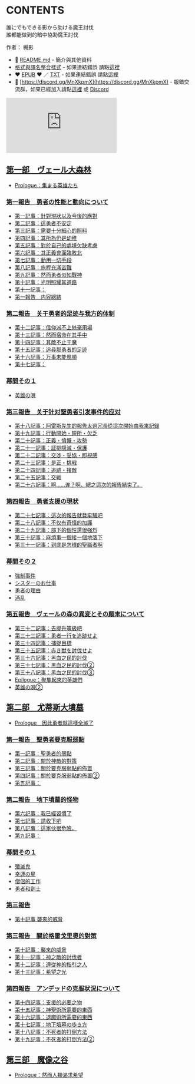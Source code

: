 # CONTENTS

誰にでもできる影から助ける魔王討伐  
誰都能做到的暗中協助魔王討伐  

作者： 槻影  



- :closed_book: [README.md](README.md) - 簡介與其他資料
- [格式與譯名整合樣式](https://github.com/bluelovers/node-novel/blob/master/lib/locales/%E8%AA%B0%E3%81%AB%E3%81%A7%E3%82%82%E3%81%A7%E3%81%8D%E3%82%8B%E5%BD%B1%E3%81%8B%E3%82%89%E5%8A%A9%E3%81%91%E3%82%8B%E9%AD%94%E7%8E%8B%E8%A8%8E%E4%BC%90.ts) - 如果連結錯誤 請點[這裡](https://github.com/bluelovers/node-novel/blob/master/lib/locales/)
-  :heart: [EPUB](https://gitlab.com/demonovel/epub-txt/blob/master/user/%E8%AA%B0%E9%83%BD%E8%83%BD%E5%81%9A%E5%88%B0%E7%9A%84%E6%9A%97%E4%B8%AD%E5%8D%94%E5%8A%A9%E9%AD%94%E7%8E%8B%E8%A8%8E%E4%BC%90.epub) :heart:  ／ [TXT](https://gitlab.com/demonovel/epub-txt/blob/master/user/out/%E8%AA%B0%E9%83%BD%E8%83%BD%E5%81%9A%E5%88%B0%E7%9A%84%E6%9A%97%E4%B8%AD%E5%8D%94%E5%8A%A9%E9%AD%94%E7%8E%8B%E8%A8%8E%E4%BC%90.out.txt) - 如果連結錯誤 請點[這裡](https://gitlab.com/demonovel/epub-txt/blob/master/user/)
- :mega: [https://discord.gg/MnXkpmX](https://discord.gg/MnXkpmX) - 報錯交流群，如果已經加入請點[這裡](https://discordapp.com/channels/467794087769014273/467794088285175809) 或 [Discord](https://discordapp.com/channels/@me)


![導航目錄](https://chart.apis.google.com/chart?cht=qr&chs=150x150&chl=https://gitlab.com/novel-group/txt-source/blob/master/user/誰にでもできる影から助ける魔王討伐/導航目錄.md "導航目錄")




## [第一部　ヴェール大森林](00000_%E7%AC%AC%E4%B8%80%E9%83%A8%E3%80%80%E3%83%B4%E3%82%A7%E3%83%BC%E3%83%AB%E5%A4%A7%E6%A3%AE%E6%9E%97)

- [Prologue：集まる英雄たち](00000_%E7%AC%AC%E4%B8%80%E9%83%A8%E3%80%80%E3%83%B4%E3%82%A7%E3%83%BC%E3%83%AB%E5%A4%A7%E6%A3%AE%E6%9E%97/00000_Prologue%EF%BC%9A%E9%9B%86%E3%81%BE%E3%82%8B%E8%8B%B1%E9%9B%84%E3%81%9F%E3%81%A1.txt)

### [第一報告　勇者の性能と動向について](00000_%E7%AC%AC%E4%B8%80%E9%83%A8%E3%80%80%E3%83%B4%E3%82%A7%E3%83%BC%E3%83%AB%E5%A4%A7%E6%A3%AE%E6%9E%97/00010_%E7%AC%AC%E4%B8%80%E5%A0%B1%E5%91%8A%E3%80%80%E5%8B%87%E8%80%85%E3%81%AE%E6%80%A7%E8%83%BD%E3%81%A8%E5%8B%95%E5%90%91%E3%81%AB%E3%81%A4%E3%81%84%E3%81%A6)

- [第一記事：針對現狀以及今後的應對](00000_%E7%AC%AC%E4%B8%80%E9%83%A8%E3%80%80%E3%83%B4%E3%82%A7%E3%83%BC%E3%83%AB%E5%A4%A7%E6%A3%AE%E6%9E%97/00010_%E7%AC%AC%E4%B8%80%E5%A0%B1%E5%91%8A%E3%80%80%E5%8B%87%E8%80%85%E3%81%AE%E6%80%A7%E8%83%BD%E3%81%A8%E5%8B%95%E5%90%91%E3%81%AB%E3%81%A4%E3%81%84%E3%81%A6/00000_%E7%AC%AC%E4%B8%80%E8%A8%98%E4%BA%8B%EF%BC%9A%E9%87%9D%E5%B0%8D%E7%8F%BE%E7%8B%80%E4%BB%A5%E5%8F%8A%E4%BB%8A%E5%BE%8C%E7%9A%84%E6%87%89%E5%B0%8D.txt)
- [第二記事：這勇者不安定](00000_%E7%AC%AC%E4%B8%80%E9%83%A8%E3%80%80%E3%83%B4%E3%82%A7%E3%83%BC%E3%83%AB%E5%A4%A7%E6%A3%AE%E6%9E%97/00010_%E7%AC%AC%E4%B8%80%E5%A0%B1%E5%91%8A%E3%80%80%E5%8B%87%E8%80%85%E3%81%AE%E6%80%A7%E8%83%BD%E3%81%A8%E5%8B%95%E5%90%91%E3%81%AB%E3%81%A4%E3%81%84%E3%81%A6/00010_%E7%AC%AC%E4%BA%8C%E8%A8%98%E4%BA%8B%EF%BC%9A%E9%80%99%E5%8B%87%E8%80%85%E4%B8%8D%E5%AE%89%E5%AE%9A.txt)
- [第三記事：需要十分細心的照料](00000_%E7%AC%AC%E4%B8%80%E9%83%A8%E3%80%80%E3%83%B4%E3%82%A7%E3%83%BC%E3%83%AB%E5%A4%A7%E6%A3%AE%E6%9E%97/00010_%E7%AC%AC%E4%B8%80%E5%A0%B1%E5%91%8A%E3%80%80%E5%8B%87%E8%80%85%E3%81%AE%E6%80%A7%E8%83%BD%E3%81%A8%E5%8B%95%E5%90%91%E3%81%AB%E3%81%A4%E3%81%84%E3%81%A6/00020_%E7%AC%AC%E4%B8%89%E8%A8%98%E4%BA%8B%EF%BC%9A%E9%9C%80%E8%A6%81%E5%8D%81%E5%88%86%E7%B4%B0%E5%BF%83%E7%9A%84%E7%85%A7%E6%96%99.txt)
- [第四記事：其所為仍是幼稚](00000_%E7%AC%AC%E4%B8%80%E9%83%A8%E3%80%80%E3%83%B4%E3%82%A7%E3%83%BC%E3%83%AB%E5%A4%A7%E6%A3%AE%E6%9E%97/00010_%E7%AC%AC%E4%B8%80%E5%A0%B1%E5%91%8A%E3%80%80%E5%8B%87%E8%80%85%E3%81%AE%E6%80%A7%E8%83%BD%E3%81%A8%E5%8B%95%E5%90%91%E3%81%AB%E3%81%A4%E3%81%84%E3%81%A6/00030_%E7%AC%AC%E5%9B%9B%E8%A8%98%E4%BA%8B%EF%BC%9A%E5%85%B6%E6%89%80%E7%82%BA%E4%BB%8D%E6%98%AF%E5%B9%BC%E7%A8%9A.txt)
- [第五記事：對於自己的處境欠缺考慮](00000_%E7%AC%AC%E4%B8%80%E9%83%A8%E3%80%80%E3%83%B4%E3%82%A7%E3%83%BC%E3%83%AB%E5%A4%A7%E6%A3%AE%E6%9E%97/00010_%E7%AC%AC%E4%B8%80%E5%A0%B1%E5%91%8A%E3%80%80%E5%8B%87%E8%80%85%E3%81%AE%E6%80%A7%E8%83%BD%E3%81%A8%E5%8B%95%E5%90%91%E3%81%AB%E3%81%A4%E3%81%84%E3%81%A6/00040_%E7%AC%AC%E4%BA%94%E8%A8%98%E4%BA%8B%EF%BC%9A%E5%B0%8D%E6%96%BC%E8%87%AA%E5%B7%B1%E7%9A%84%E8%99%95%E5%A2%83%E6%AC%A0%E7%BC%BA%E8%80%83%E6%85%AE.txt)
- [第六記事：其正義會面臨敗北](00000_%E7%AC%AC%E4%B8%80%E9%83%A8%E3%80%80%E3%83%B4%E3%82%A7%E3%83%BC%E3%83%AB%E5%A4%A7%E6%A3%AE%E6%9E%97/00010_%E7%AC%AC%E4%B8%80%E5%A0%B1%E5%91%8A%E3%80%80%E5%8B%87%E8%80%85%E3%81%AE%E6%80%A7%E8%83%BD%E3%81%A8%E5%8B%95%E5%90%91%E3%81%AB%E3%81%A4%E3%81%84%E3%81%A6/00050_%E7%AC%AC%E5%85%AD%E8%A8%98%E4%BA%8B%EF%BC%9A%E5%85%B6%E6%AD%A3%E7%BE%A9%E6%9C%83%E9%9D%A2%E8%87%A8%E6%95%97%E5%8C%97.txt)
- [第七記事：動用一切手段](00000_%E7%AC%AC%E4%B8%80%E9%83%A8%E3%80%80%E3%83%B4%E3%82%A7%E3%83%BC%E3%83%AB%E5%A4%A7%E6%A3%AE%E6%9E%97/00010_%E7%AC%AC%E4%B8%80%E5%A0%B1%E5%91%8A%E3%80%80%E5%8B%87%E8%80%85%E3%81%AE%E6%80%A7%E8%83%BD%E3%81%A8%E5%8B%95%E5%90%91%E3%81%AB%E3%81%A4%E3%81%84%E3%81%A6/00060_%E7%AC%AC%E4%B8%83%E8%A8%98%E4%BA%8B%EF%BC%9A%E5%8B%95%E7%94%A8%E4%B8%80%E5%88%87%E6%89%8B%E6%AE%B5.txt)
- [第八記事：旅程充滿苦難](00000_%E7%AC%AC%E4%B8%80%E9%83%A8%E3%80%80%E3%83%B4%E3%82%A7%E3%83%BC%E3%83%AB%E5%A4%A7%E6%A3%AE%E6%9E%97/00010_%E7%AC%AC%E4%B8%80%E5%A0%B1%E5%91%8A%E3%80%80%E5%8B%87%E8%80%85%E3%81%AE%E6%80%A7%E8%83%BD%E3%81%A8%E5%8B%95%E5%90%91%E3%81%AB%E3%81%A4%E3%81%84%E3%81%A6/00070_%E7%AC%AC%E5%85%AB%E8%A8%98%E4%BA%8B%EF%BC%9A%E6%97%85%E7%A8%8B%E5%85%85%E6%BB%BF%E8%8B%A6%E9%9B%A3.txt)
- [第九記事：然而勇者似如戰神](00000_%E7%AC%AC%E4%B8%80%E9%83%A8%E3%80%80%E3%83%B4%E3%82%A7%E3%83%BC%E3%83%AB%E5%A4%A7%E6%A3%AE%E6%9E%97/00010_%E7%AC%AC%E4%B8%80%E5%A0%B1%E5%91%8A%E3%80%80%E5%8B%87%E8%80%85%E3%81%AE%E6%80%A7%E8%83%BD%E3%81%A8%E5%8B%95%E5%90%91%E3%81%AB%E3%81%A4%E3%81%84%E3%81%A6/00080_%E7%AC%AC%E4%B9%9D%E8%A8%98%E4%BA%8B%EF%BC%9A%E7%84%B6%E8%80%8C%E5%8B%87%E8%80%85%E4%BC%BC%E5%A6%82%E6%88%B0%E7%A5%9E.txt)
- [第十記事：光明照耀其道路](00000_%E7%AC%AC%E4%B8%80%E9%83%A8%E3%80%80%E3%83%B4%E3%82%A7%E3%83%BC%E3%83%AB%E5%A4%A7%E6%A3%AE%E6%9E%97/00010_%E7%AC%AC%E4%B8%80%E5%A0%B1%E5%91%8A%E3%80%80%E5%8B%87%E8%80%85%E3%81%AE%E6%80%A7%E8%83%BD%E3%81%A8%E5%8B%95%E5%90%91%E3%81%AB%E3%81%A4%E3%81%84%E3%81%A6/00090_%E7%AC%AC%E5%8D%81%E8%A8%98%E4%BA%8B%EF%BC%9A%E5%85%89%E6%98%8E%E7%85%A7%E8%80%80%E5%85%B6%E9%81%93%E8%B7%AF.txt)
- [第十一記事：](00000_%E7%AC%AC%E4%B8%80%E9%83%A8%E3%80%80%E3%83%B4%E3%82%A7%E3%83%BC%E3%83%AB%E5%A4%A7%E6%A3%AE%E6%9E%97/00010_%E7%AC%AC%E4%B8%80%E5%A0%B1%E5%91%8A%E3%80%80%E5%8B%87%E8%80%85%E3%81%AE%E6%80%A7%E8%83%BD%E3%81%A8%E5%8B%95%E5%90%91%E3%81%AB%E3%81%A4%E3%81%84%E3%81%A6/00100_%E7%AC%AC%E5%8D%81%E4%B8%80%E8%A8%98%E4%BA%8B%EF%BC%9A.txt)
- [第一報告　内容總結](00000_%E7%AC%AC%E4%B8%80%E9%83%A8%E3%80%80%E3%83%B4%E3%82%A7%E3%83%BC%E3%83%AB%E5%A4%A7%E6%A3%AE%E6%9E%97/00010_%E7%AC%AC%E4%B8%80%E5%A0%B1%E5%91%8A%E3%80%80%E5%8B%87%E8%80%85%E3%81%AE%E6%80%A7%E8%83%BD%E3%81%A8%E5%8B%95%E5%90%91%E3%81%AB%E3%81%A4%E3%81%84%E3%81%A6/10000_%E7%AC%AC%E4%B8%80%E5%A0%B1%E5%91%8A%E3%80%80%E5%86%85%E5%AE%B9%E7%B8%BD%E7%B5%90.txt)

### [第二報告　关于勇者的足迹与我方的体制](00000_%E7%AC%AC%E4%B8%80%E9%83%A8%E3%80%80%E3%83%B4%E3%82%A7%E3%83%BC%E3%83%AB%E5%A4%A7%E6%A3%AE%E6%9E%97/00020_%E7%AC%AC%E4%BA%8C%E5%A0%B1%E5%91%8A%E3%80%80%E5%85%B3%E4%BA%8E%E5%8B%87%E8%80%85%E7%9A%84%E8%B6%B3%E8%BF%B9%E4%B8%8E%E6%88%91%E6%96%B9%E7%9A%84%E4%BD%93%E5%88%B6)

- [第十二記事：信仰派不上絲毫用場](00000_%E7%AC%AC%E4%B8%80%E9%83%A8%E3%80%80%E3%83%B4%E3%82%A7%E3%83%BC%E3%83%AB%E5%A4%A7%E6%A3%AE%E6%9E%97/00020_%E7%AC%AC%E4%BA%8C%E5%A0%B1%E5%91%8A%E3%80%80%E5%85%B3%E4%BA%8E%E5%8B%87%E8%80%85%E7%9A%84%E8%B6%B3%E8%BF%B9%E4%B8%8E%E6%88%91%E6%96%B9%E7%9A%84%E4%BD%93%E5%88%B6/00130_%E7%AC%AC%E5%8D%81%E4%BA%8C%E8%A8%98%E4%BA%8B%EF%BC%9A%E4%BF%A1%E4%BB%B0%E6%B4%BE%E4%B8%8D%E4%B8%8A%E7%B5%B2%E6%AF%AB%E7%94%A8%E5%A0%B4.txt)
- [第十三記事：然而宿命在其手中](00000_%E7%AC%AC%E4%B8%80%E9%83%A8%E3%80%80%E3%83%B4%E3%82%A7%E3%83%BC%E3%83%AB%E5%A4%A7%E6%A3%AE%E6%9E%97/00020_%E7%AC%AC%E4%BA%8C%E5%A0%B1%E5%91%8A%E3%80%80%E5%85%B3%E4%BA%8E%E5%8B%87%E8%80%85%E7%9A%84%E8%B6%B3%E8%BF%B9%E4%B8%8E%E6%88%91%E6%96%B9%E7%9A%84%E4%BD%93%E5%88%B6/00140_%E7%AC%AC%E5%8D%81%E4%B8%89%E8%A8%98%E4%BA%8B%EF%BC%9A%E7%84%B6%E8%80%8C%E5%AE%BF%E5%91%BD%E5%9C%A8%E5%85%B6%E6%89%8B%E4%B8%AD.txt)
- [第十四記事：其敵不止于魔](00000_%E7%AC%AC%E4%B8%80%E9%83%A8%E3%80%80%E3%83%B4%E3%82%A7%E3%83%BC%E3%83%AB%E5%A4%A7%E6%A3%AE%E6%9E%97/00020_%E7%AC%AC%E4%BA%8C%E5%A0%B1%E5%91%8A%E3%80%80%E5%85%B3%E4%BA%8E%E5%8B%87%E8%80%85%E7%9A%84%E8%B6%B3%E8%BF%B9%E4%B8%8E%E6%88%91%E6%96%B9%E7%9A%84%E4%BD%93%E5%88%B6/00150_%E7%AC%AC%E5%8D%81%E5%9B%9B%E8%A8%98%E4%BA%8B%EF%BC%9A%E5%85%B6%E6%95%B5%E4%B8%8D%E6%AD%A2%E4%BA%8E%E9%AD%94.txt)
- [第十五記事：追尋那勇者的足迹](00000_%E7%AC%AC%E4%B8%80%E9%83%A8%E3%80%80%E3%83%B4%E3%82%A7%E3%83%BC%E3%83%AB%E5%A4%A7%E6%A3%AE%E6%9E%97/00020_%E7%AC%AC%E4%BA%8C%E5%A0%B1%E5%91%8A%E3%80%80%E5%85%B3%E4%BA%8E%E5%8B%87%E8%80%85%E7%9A%84%E8%B6%B3%E8%BF%B9%E4%B8%8E%E6%88%91%E6%96%B9%E7%9A%84%E4%BD%93%E5%88%B6/00160_%E7%AC%AC%E5%8D%81%E4%BA%94%E8%A8%98%E4%BA%8B%EF%BC%9A%E8%BF%BD%E5%B0%8B%E9%82%A3%E5%8B%87%E8%80%85%E7%9A%84%E8%B6%B3%E8%BF%B9.txt)
- [第十六記事：万事未能風順](00000_%E7%AC%AC%E4%B8%80%E9%83%A8%E3%80%80%E3%83%B4%E3%82%A7%E3%83%BC%E3%83%AB%E5%A4%A7%E6%A3%AE%E6%9E%97/00020_%E7%AC%AC%E4%BA%8C%E5%A0%B1%E5%91%8A%E3%80%80%E5%85%B3%E4%BA%8E%E5%8B%87%E8%80%85%E7%9A%84%E8%B6%B3%E8%BF%B9%E4%B8%8E%E6%88%91%E6%96%B9%E7%9A%84%E4%BD%93%E5%88%B6/00170_%E7%AC%AC%E5%8D%81%E5%85%AD%E8%A8%98%E4%BA%8B%EF%BC%9A%E4%B8%87%E4%BA%8B%E6%9C%AA%E8%83%BD%E9%A2%A8%E9%A0%86.txt)
- [第十七記事：](00000_%E7%AC%AC%E4%B8%80%E9%83%A8%E3%80%80%E3%83%B4%E3%82%A7%E3%83%BC%E3%83%AB%E5%A4%A7%E6%A3%AE%E6%9E%97/00020_%E7%AC%AC%E4%BA%8C%E5%A0%B1%E5%91%8A%E3%80%80%E5%85%B3%E4%BA%8E%E5%8B%87%E8%80%85%E7%9A%84%E8%B6%B3%E8%BF%B9%E4%B8%8E%E6%88%91%E6%96%B9%E7%9A%84%E4%BD%93%E5%88%B6/00180_%E7%AC%AC%E5%8D%81%E4%B8%83%E8%A8%98%E4%BA%8B%EF%BC%9A.txt)

### [幕間その１](00000_%E7%AC%AC%E4%B8%80%E9%83%A8%E3%80%80%E3%83%B4%E3%82%A7%E3%83%BC%E3%83%AB%E5%A4%A7%E6%A3%AE%E6%9E%97/00030_%E5%B9%95%E9%96%93%E3%81%9D%E3%81%AE%EF%BC%91)

- [英雄の唄](00000_%E7%AC%AC%E4%B8%80%E9%83%A8%E3%80%80%E3%83%B4%E3%82%A7%E3%83%BC%E3%83%AB%E5%A4%A7%E6%A3%AE%E6%9E%97/00030_%E5%B9%95%E9%96%93%E3%81%9D%E3%81%AE%EF%BC%91/00000_%E8%8B%B1%E9%9B%84%E3%81%AE%E5%94%84.txt)

### [第三報告　关于针对聖勇者引发事件的应对](00000_%E7%AC%AC%E4%B8%80%E9%83%A8%E3%80%80%E3%83%B4%E3%82%A7%E3%83%BC%E3%83%AB%E5%A4%A7%E6%A3%AE%E6%9E%97/00040_%E7%AC%AC%E4%B8%89%E5%A0%B1%E5%91%8A%E3%80%80%E5%85%B3%E4%BA%8E%E9%92%88%E5%AF%B9%E8%81%96%E5%8B%87%E8%80%85%E5%BC%95%E5%8F%91%E4%BA%8B%E4%BB%B6%E7%9A%84%E5%BA%94%E5%AF%B9)

- [第十八記事：阿雷斯先生的報告太過冗長從這次開始由我来記録](00000_%E7%AC%AC%E4%B8%80%E9%83%A8%E3%80%80%E3%83%B4%E3%82%A7%E3%83%BC%E3%83%AB%E5%A4%A7%E6%A3%AE%E6%9E%97/00040_%E7%AC%AC%E4%B8%89%E5%A0%B1%E5%91%8A%E3%80%80%E5%85%B3%E4%BA%8E%E9%92%88%E5%AF%B9%E8%81%96%E5%8B%87%E8%80%85%E5%BC%95%E5%8F%91%E4%BA%8B%E4%BB%B6%E7%9A%84%E5%BA%94%E5%AF%B9/00200_%E7%AC%AC%E5%8D%81%E5%85%AB%E8%A8%98%E4%BA%8B%EF%BC%9A%E9%98%BF%E9%9B%B7%E6%96%AF%E5%85%88%E7%94%9F%E7%9A%84%E5%A0%B1%E5%91%8A%E5%A4%AA%E9%81%8E%E5%86%97%E9%95%B7%E5%BE%9E%E9%80%99%E6%AC%A1%E9%96%8B%E5%A7%8B%E7%94%B1%E6%88%91%E6%9D%A5%E8%A8%98%E9%8C%B2.txt)
- [第十九記事：行動開始・短所・欠乏](00000_%E7%AC%AC%E4%B8%80%E9%83%A8%E3%80%80%E3%83%B4%E3%82%A7%E3%83%BC%E3%83%AB%E5%A4%A7%E6%A3%AE%E6%9E%97/00040_%E7%AC%AC%E4%B8%89%E5%A0%B1%E5%91%8A%E3%80%80%E5%85%B3%E4%BA%8E%E9%92%88%E5%AF%B9%E8%81%96%E5%8B%87%E8%80%85%E5%BC%95%E5%8F%91%E4%BA%8B%E4%BB%B6%E7%9A%84%E5%BA%94%E5%AF%B9/00210_%E7%AC%AC%E5%8D%81%E4%B9%9D%E8%A8%98%E4%BA%8B%EF%BC%9A%E8%A1%8C%E5%8B%95%E9%96%8B%E5%A7%8B%E3%83%BB%E7%9F%AD%E6%89%80%E3%83%BB%E6%AC%A0%E4%B9%8F.txt)
- [第二十記事：正義・憤慨・攻勢](00000_%E7%AC%AC%E4%B8%80%E9%83%A8%E3%80%80%E3%83%B4%E3%82%A7%E3%83%BC%E3%83%AB%E5%A4%A7%E6%A3%AE%E6%9E%97/00040_%E7%AC%AC%E4%B8%89%E5%A0%B1%E5%91%8A%E3%80%80%E5%85%B3%E4%BA%8E%E9%92%88%E5%AF%B9%E8%81%96%E5%8B%87%E8%80%85%E5%BC%95%E5%8F%91%E4%BA%8B%E4%BB%B6%E7%9A%84%E5%BA%94%E5%AF%B9/00220_%E7%AC%AC%E4%BA%8C%E5%8D%81%E8%A8%98%E4%BA%8B%EF%BC%9A%E6%AD%A3%E7%BE%A9%E3%83%BB%E6%86%A4%E6%85%A8%E3%83%BB%E6%94%BB%E5%8B%A2.txt)
- [第二十一記事：証拠隠滅・保護](00000_%E7%AC%AC%E4%B8%80%E9%83%A8%E3%80%80%E3%83%B4%E3%82%A7%E3%83%BC%E3%83%AB%E5%A4%A7%E6%A3%AE%E6%9E%97/00040_%E7%AC%AC%E4%B8%89%E5%A0%B1%E5%91%8A%E3%80%80%E5%85%B3%E4%BA%8E%E9%92%88%E5%AF%B9%E8%81%96%E5%8B%87%E8%80%85%E5%BC%95%E5%8F%91%E4%BA%8B%E4%BB%B6%E7%9A%84%E5%BA%94%E5%AF%B9/00230_%E7%AC%AC%E4%BA%8C%E5%8D%81%E4%B8%80%E8%A8%98%E4%BA%8B%EF%BC%9A%E8%A8%BC%E6%8B%A0%E9%9A%A0%E6%BB%85%E3%83%BB%E4%BF%9D%E8%AD%B7.txt)
- [第二十二記事：交渉・妥協・即視感](00000_%E7%AC%AC%E4%B8%80%E9%83%A8%E3%80%80%E3%83%B4%E3%82%A7%E3%83%BC%E3%83%AB%E5%A4%A7%E6%A3%AE%E6%9E%97/00040_%E7%AC%AC%E4%B8%89%E5%A0%B1%E5%91%8A%E3%80%80%E5%85%B3%E4%BA%8E%E9%92%88%E5%AF%B9%E8%81%96%E5%8B%87%E8%80%85%E5%BC%95%E5%8F%91%E4%BA%8B%E4%BB%B6%E7%9A%84%E5%BA%94%E5%AF%B9/00240_%E7%AC%AC%E4%BA%8C%E5%8D%81%E4%BA%8C%E8%A8%98%E4%BA%8B%EF%BC%9A%E4%BA%A4%E6%B8%89%E3%83%BB%E5%A6%A5%E5%8D%94%E3%83%BB%E5%8D%B3%E8%A6%96%E6%84%9F.txt)
- [第二十三記事：是正・挑戦](00000_%E7%AC%AC%E4%B8%80%E9%83%A8%E3%80%80%E3%83%B4%E3%82%A7%E3%83%BC%E3%83%AB%E5%A4%A7%E6%A3%AE%E6%9E%97/00040_%E7%AC%AC%E4%B8%89%E5%A0%B1%E5%91%8A%E3%80%80%E5%85%B3%E4%BA%8E%E9%92%88%E5%AF%B9%E8%81%96%E5%8B%87%E8%80%85%E5%BC%95%E5%8F%91%E4%BA%8B%E4%BB%B6%E7%9A%84%E5%BA%94%E5%AF%B9/00250_%E7%AC%AC%E4%BA%8C%E5%8D%81%E4%B8%89%E8%A8%98%E4%BA%8B%EF%BC%9A%E6%98%AF%E6%AD%A3%E3%83%BB%E6%8C%91%E6%88%A6.txt)
- [第二十四記事：追跡・接敵](00000_%E7%AC%AC%E4%B8%80%E9%83%A8%E3%80%80%E3%83%B4%E3%82%A7%E3%83%BC%E3%83%AB%E5%A4%A7%E6%A3%AE%E6%9E%97/00040_%E7%AC%AC%E4%B8%89%E5%A0%B1%E5%91%8A%E3%80%80%E5%85%B3%E4%BA%8E%E9%92%88%E5%AF%B9%E8%81%96%E5%8B%87%E8%80%85%E5%BC%95%E5%8F%91%E4%BA%8B%E4%BB%B6%E7%9A%84%E5%BA%94%E5%AF%B9/00260_%E7%AC%AC%E4%BA%8C%E5%8D%81%E5%9B%9B%E8%A8%98%E4%BA%8B%EF%BC%9A%E8%BF%BD%E8%B7%A1%E3%83%BB%E6%8E%A5%E6%95%B5.txt)
- [第二十五記事：交戦](00000_%E7%AC%AC%E4%B8%80%E9%83%A8%E3%80%80%E3%83%B4%E3%82%A7%E3%83%BC%E3%83%AB%E5%A4%A7%E6%A3%AE%E6%9E%97/00040_%E7%AC%AC%E4%B8%89%E5%A0%B1%E5%91%8A%E3%80%80%E5%85%B3%E4%BA%8E%E9%92%88%E5%AF%B9%E8%81%96%E5%8B%87%E8%80%85%E5%BC%95%E5%8F%91%E4%BA%8B%E4%BB%B6%E7%9A%84%E5%BA%94%E5%AF%B9/00270_%E7%AC%AC%E4%BA%8C%E5%8D%81%E4%BA%94%E8%A8%98%E4%BA%8B%EF%BC%9A%E4%BA%A4%E6%88%A6.txt)
- [第二十六記事：啊……诶？啊、總之這次的報告結束了。](00000_%E7%AC%AC%E4%B8%80%E9%83%A8%E3%80%80%E3%83%B4%E3%82%A7%E3%83%BC%E3%83%AB%E5%A4%A7%E6%A3%AE%E6%9E%97/00040_%E7%AC%AC%E4%B8%89%E5%A0%B1%E5%91%8A%E3%80%80%E5%85%B3%E4%BA%8E%E9%92%88%E5%AF%B9%E8%81%96%E5%8B%87%E8%80%85%E5%BC%95%E5%8F%91%E4%BA%8B%E4%BB%B6%E7%9A%84%E5%BA%94%E5%AF%B9/00280_%E7%AC%AC%E4%BA%8C%E5%8D%81%E5%85%AD%E8%A8%98%E4%BA%8B%EF%BC%9A%E5%95%8A%E2%80%A6%E2%80%A6%E8%AF%B6%EF%BC%9F%E5%95%8A%E3%80%81%E7%B8%BD%E4%B9%8B%E9%80%99%E6%AC%A1%E7%9A%84%E5%A0%B1%E5%91%8A%E7%B5%90%E6%9D%9F%E4%BA%86%E3%80%82.txt)

### [第四報告　勇者支援の現状](00000_%E7%AC%AC%E4%B8%80%E9%83%A8%E3%80%80%E3%83%B4%E3%82%A7%E3%83%BC%E3%83%AB%E5%A4%A7%E6%A3%AE%E6%9E%97/00050_%E7%AC%AC%E5%9B%9B%E5%A0%B1%E5%91%8A%E3%80%80%E5%8B%87%E8%80%85%E6%94%AF%E6%8F%B4%E3%81%AE%E7%8F%BE%E7%8A%B6)

- [第二十七記事：這次的報告就発牢騒吧](00000_%E7%AC%AC%E4%B8%80%E9%83%A8%E3%80%80%E3%83%B4%E3%82%A7%E3%83%BC%E3%83%AB%E5%A4%A7%E6%A3%AE%E6%9E%97/00050_%E7%AC%AC%E5%9B%9B%E5%A0%B1%E5%91%8A%E3%80%80%E5%8B%87%E8%80%85%E6%94%AF%E6%8F%B4%E3%81%AE%E7%8F%BE%E7%8A%B6/00290_%E7%AC%AC%E4%BA%8C%E5%8D%81%E4%B8%83%E8%A8%98%E4%BA%8B%EF%BC%9A%E9%80%99%E6%AC%A1%E7%9A%84%E5%A0%B1%E5%91%8A%E5%B0%B1%E7%99%BA%E7%89%A2%E9%A8%92%E5%90%A7.txt)
- [第二十八記事：不仅有奇怪的加護](00000_%E7%AC%AC%E4%B8%80%E9%83%A8%E3%80%80%E3%83%B4%E3%82%A7%E3%83%BC%E3%83%AB%E5%A4%A7%E6%A3%AE%E6%9E%97/00050_%E7%AC%AC%E5%9B%9B%E5%A0%B1%E5%91%8A%E3%80%80%E5%8B%87%E8%80%85%E6%94%AF%E6%8F%B4%E3%81%AE%E7%8F%BE%E7%8A%B6/00300_%E7%AC%AC%E4%BA%8C%E5%8D%81%E5%85%AB%E8%A8%98%E4%BA%8B%EF%BC%9A%E4%B8%8D%E4%BB%85%E6%9C%89%E5%A5%87%E6%80%AA%E7%9A%84%E5%8A%A0%E8%AD%B7.txt)
- [第二十九記事：部下的個性還很强烈](00000_%E7%AC%AC%E4%B8%80%E9%83%A8%E3%80%80%E3%83%B4%E3%82%A7%E3%83%BC%E3%83%AB%E5%A4%A7%E6%A3%AE%E6%9E%97/00050_%E7%AC%AC%E5%9B%9B%E5%A0%B1%E5%91%8A%E3%80%80%E5%8B%87%E8%80%85%E6%94%AF%E6%8F%B4%E3%81%AE%E7%8F%BE%E7%8A%B6/00310_%E7%AC%AC%E4%BA%8C%E5%8D%81%E4%B9%9D%E8%A8%98%E4%BA%8B%EF%BC%9A%E9%83%A8%E4%B8%8B%E7%9A%84%E5%80%8B%E6%80%A7%E9%82%84%E5%BE%88%E5%BC%BA%E7%83%88.txt)
- [第三十記事：麻煩事一個接一個地落下](00000_%E7%AC%AC%E4%B8%80%E9%83%A8%E3%80%80%E3%83%B4%E3%82%A7%E3%83%BC%E3%83%AB%E5%A4%A7%E6%A3%AE%E6%9E%97/00050_%E7%AC%AC%E5%9B%9B%E5%A0%B1%E5%91%8A%E3%80%80%E5%8B%87%E8%80%85%E6%94%AF%E6%8F%B4%E3%81%AE%E7%8F%BE%E7%8A%B6/00320_%E7%AC%AC%E4%B8%89%E5%8D%81%E8%A8%98%E4%BA%8B%EF%BC%9A%E9%BA%BB%E7%85%A9%E4%BA%8B%E4%B8%80%E5%80%8B%E6%8E%A5%E4%B8%80%E5%80%8B%E5%9C%B0%E8%90%BD%E4%B8%8B.txt)
- [第三十一記事：到底是怎様的聖職者啊](00000_%E7%AC%AC%E4%B8%80%E9%83%A8%E3%80%80%E3%83%B4%E3%82%A7%E3%83%BC%E3%83%AB%E5%A4%A7%E6%A3%AE%E6%9E%97/00050_%E7%AC%AC%E5%9B%9B%E5%A0%B1%E5%91%8A%E3%80%80%E5%8B%87%E8%80%85%E6%94%AF%E6%8F%B4%E3%81%AE%E7%8F%BE%E7%8A%B6/00330_%E7%AC%AC%E4%B8%89%E5%8D%81%E4%B8%80%E8%A8%98%E4%BA%8B%EF%BC%9A%E5%88%B0%E5%BA%95%E6%98%AF%E6%80%8E%E6%A7%98%E7%9A%84%E8%81%96%E8%81%B7%E8%80%85%E5%95%8A.txt)

### [幕間その２](00000_%E7%AC%AC%E4%B8%80%E9%83%A8%E3%80%80%E3%83%B4%E3%82%A7%E3%83%BC%E3%83%AB%E5%A4%A7%E6%A3%AE%E6%9E%97/00060_%E5%B9%95%E9%96%93%E3%81%9D%E3%81%AE%EF%BC%92)

- [強制事件](00000_%E7%AC%AC%E4%B8%80%E9%83%A8%E3%80%80%E3%83%B4%E3%82%A7%E3%83%BC%E3%83%AB%E5%A4%A7%E6%A3%AE%E6%9E%97/00060_%E5%B9%95%E9%96%93%E3%81%9D%E3%81%AE%EF%BC%92/00000_%E5%BC%B7%E5%88%B6%E4%BA%8B%E4%BB%B6.txt)
- [シスターのお仕事](00000_%E7%AC%AC%E4%B8%80%E9%83%A8%E3%80%80%E3%83%B4%E3%82%A7%E3%83%BC%E3%83%AB%E5%A4%A7%E6%A3%AE%E6%9E%97/00060_%E5%B9%95%E9%96%93%E3%81%9D%E3%81%AE%EF%BC%92/00010_%E3%82%B7%E3%82%B9%E3%82%BF%E3%83%BC%E3%81%AE%E3%81%8A%E4%BB%95%E4%BA%8B.txt)
- [勇者の理由](00000_%E7%AC%AC%E4%B8%80%E9%83%A8%E3%80%80%E3%83%B4%E3%82%A7%E3%83%BC%E3%83%AB%E5%A4%A7%E6%A3%AE%E6%9E%97/00060_%E5%B9%95%E9%96%93%E3%81%9D%E3%81%AE%EF%BC%92/00020_%E5%8B%87%E8%80%85%E3%81%AE%E7%90%86%E7%94%B1.txt)
- [酒乱](00000_%E7%AC%AC%E4%B8%80%E9%83%A8%E3%80%80%E3%83%B4%E3%82%A7%E3%83%BC%E3%83%AB%E5%A4%A7%E6%A3%AE%E6%9E%97/00060_%E5%B9%95%E9%96%93%E3%81%9D%E3%81%AE%EF%BC%92/00030_%E9%85%92%E4%B9%B1.txt)

### [第五報告　ヴェールの森の異変とその顛末について](00000_%E7%AC%AC%E4%B8%80%E9%83%A8%E3%80%80%E3%83%B4%E3%82%A7%E3%83%BC%E3%83%AB%E5%A4%A7%E6%A3%AE%E6%9E%97/00070_%E7%AC%AC%E4%BA%94%E5%A0%B1%E5%91%8A%E3%80%80%E3%83%B4%E3%82%A7%E3%83%BC%E3%83%AB%E3%81%AE%E6%A3%AE%E3%81%AE%E7%95%B0%E5%A4%89%E3%81%A8%E3%81%9D%E3%81%AE%E9%A1%9B%E6%9C%AB%E3%81%AB%E3%81%A4%E3%81%84%E3%81%A6)

- [第三十二記事：去提升等級吧](00000_%E7%AC%AC%E4%B8%80%E9%83%A8%E3%80%80%E3%83%B4%E3%82%A7%E3%83%BC%E3%83%AB%E5%A4%A7%E6%A3%AE%E6%9E%97/00070_%E7%AC%AC%E4%BA%94%E5%A0%B1%E5%91%8A%E3%80%80%E3%83%B4%E3%82%A7%E3%83%BC%E3%83%AB%E3%81%AE%E6%A3%AE%E3%81%AE%E7%95%B0%E5%A4%89%E3%81%A8%E3%81%9D%E3%81%AE%E9%A1%9B%E6%9C%AB%E3%81%AB%E3%81%A4%E3%81%84%E3%81%A6/00000_%E7%AC%AC%E4%B8%89%E5%8D%81%E4%BA%8C%E8%A8%98%E4%BA%8B%EF%BC%9A%E5%8E%BB%E6%8F%90%E5%8D%87%E7%AD%89%E7%B4%9A%E5%90%A7.txt)
- [第三十三記事：勇者一行を追跡せよ](00000_%E7%AC%AC%E4%B8%80%E9%83%A8%E3%80%80%E3%83%B4%E3%82%A7%E3%83%BC%E3%83%AB%E5%A4%A7%E6%A3%AE%E6%9E%97/00070_%E7%AC%AC%E4%BA%94%E5%A0%B1%E5%91%8A%E3%80%80%E3%83%B4%E3%82%A7%E3%83%BC%E3%83%AB%E3%81%AE%E6%A3%AE%E3%81%AE%E7%95%B0%E5%A4%89%E3%81%A8%E3%81%9D%E3%81%AE%E9%A1%9B%E6%9C%AB%E3%81%AB%E3%81%A4%E3%81%84%E3%81%A6/00010_%E7%AC%AC%E4%B8%89%E5%8D%81%E4%B8%89%E8%A8%98%E4%BA%8B%EF%BC%9A%E5%8B%87%E8%80%85%E4%B8%80%E8%A1%8C%E3%82%92%E8%BF%BD%E8%B7%A1%E3%81%9B%E3%82%88.txt)
- [第三十四記事：捕捉目標](00000_%E7%AC%AC%E4%B8%80%E9%83%A8%E3%80%80%E3%83%B4%E3%82%A7%E3%83%BC%E3%83%AB%E5%A4%A7%E6%A3%AE%E6%9E%97/00070_%E7%AC%AC%E4%BA%94%E5%A0%B1%E5%91%8A%E3%80%80%E3%83%B4%E3%82%A7%E3%83%BC%E3%83%AB%E3%81%AE%E6%A3%AE%E3%81%AE%E7%95%B0%E5%A4%89%E3%81%A8%E3%81%9D%E3%81%AE%E9%A1%9B%E6%9C%AB%E3%81%AB%E3%81%A4%E3%81%84%E3%81%A6/00020_%E7%AC%AC%E4%B8%89%E5%8D%81%E5%9B%9B%E8%A8%98%E4%BA%8B%EF%BC%9A%E6%8D%95%E6%8D%89%E7%9B%AE%E6%A8%99.txt)
- [第三十五記事：赤き獣を討伐せよ](00000_%E7%AC%AC%E4%B8%80%E9%83%A8%E3%80%80%E3%83%B4%E3%82%A7%E3%83%BC%E3%83%AB%E5%A4%A7%E6%A3%AE%E6%9E%97/00070_%E7%AC%AC%E4%BA%94%E5%A0%B1%E5%91%8A%E3%80%80%E3%83%B4%E3%82%A7%E3%83%BC%E3%83%AB%E3%81%AE%E6%A3%AE%E3%81%AE%E7%95%B0%E5%A4%89%E3%81%A8%E3%81%9D%E3%81%AE%E9%A1%9B%E6%9C%AB%E3%81%AB%E3%81%A4%E3%81%84%E3%81%A6/00030_%E7%AC%AC%E4%B8%89%E5%8D%81%E4%BA%94%E8%A8%98%E4%BA%8B%EF%BC%9A%E8%B5%A4%E3%81%8D%E7%8D%A3%E3%82%92%E8%A8%8E%E4%BC%90%E3%81%9B%E3%82%88.txt)
- [第三十六記事：黑血之民的討伐](00000_%E7%AC%AC%E4%B8%80%E9%83%A8%E3%80%80%E3%83%B4%E3%82%A7%E3%83%BC%E3%83%AB%E5%A4%A7%E6%A3%AE%E6%9E%97/00070_%E7%AC%AC%E4%BA%94%E5%A0%B1%E5%91%8A%E3%80%80%E3%83%B4%E3%82%A7%E3%83%BC%E3%83%AB%E3%81%AE%E6%A3%AE%E3%81%AE%E7%95%B0%E5%A4%89%E3%81%A8%E3%81%9D%E3%81%AE%E9%A1%9B%E6%9C%AB%E3%81%AB%E3%81%A4%E3%81%84%E3%81%A6/00040_%E7%AC%AC%E4%B8%89%E5%8D%81%E5%85%AD%E8%A8%98%E4%BA%8B%EF%BC%9A%E9%BB%91%E8%A1%80%E4%B9%8B%E6%B0%91%E7%9A%84%E8%A8%8E%E4%BC%90.txt)
- [第三十七記事：黑血之民的討伐②](00000_%E7%AC%AC%E4%B8%80%E9%83%A8%E3%80%80%E3%83%B4%E3%82%A7%E3%83%BC%E3%83%AB%E5%A4%A7%E6%A3%AE%E6%9E%97/00070_%E7%AC%AC%E4%BA%94%E5%A0%B1%E5%91%8A%E3%80%80%E3%83%B4%E3%82%A7%E3%83%BC%E3%83%AB%E3%81%AE%E6%A3%AE%E3%81%AE%E7%95%B0%E5%A4%89%E3%81%A8%E3%81%9D%E3%81%AE%E9%A1%9B%E6%9C%AB%E3%81%AB%E3%81%A4%E3%81%84%E3%81%A6/00050_%E7%AC%AC%E4%B8%89%E5%8D%81%E4%B8%83%E8%A8%98%E4%BA%8B%EF%BC%9A%E9%BB%91%E8%A1%80%E4%B9%8B%E6%B0%91%E7%9A%84%E8%A8%8E%E4%BC%90%E2%91%A1.txt)
- [第三十八記事：黑血之民的討伐③](00000_%E7%AC%AC%E4%B8%80%E9%83%A8%E3%80%80%E3%83%B4%E3%82%A7%E3%83%BC%E3%83%AB%E5%A4%A7%E6%A3%AE%E6%9E%97/00070_%E7%AC%AC%E4%BA%94%E5%A0%B1%E5%91%8A%E3%80%80%E3%83%B4%E3%82%A7%E3%83%BC%E3%83%AB%E3%81%AE%E6%A3%AE%E3%81%AE%E7%95%B0%E5%A4%89%E3%81%A8%E3%81%9D%E3%81%AE%E9%A1%9B%E6%9C%AB%E3%81%AB%E3%81%A4%E3%81%84%E3%81%A6/00060_%E7%AC%AC%E4%B8%89%E5%8D%81%E5%85%AB%E8%A8%98%E4%BA%8B%EF%BC%9A%E9%BB%91%E8%A1%80%E4%B9%8B%E6%B0%91%E7%9A%84%E8%A8%8E%E4%BC%90%E2%91%A2.txt)
- [Epilogue：聚集起來的英雄們](00000_%E7%AC%AC%E4%B8%80%E9%83%A8%E3%80%80%E3%83%B4%E3%82%A7%E3%83%BC%E3%83%AB%E5%A4%A7%E6%A3%AE%E6%9E%97/00080_Epilogue%EF%BC%9A%E8%81%9A%E9%9B%86%E8%B5%B7%E4%BE%86%E7%9A%84%E8%8B%B1%E9%9B%84%E5%80%91.txt)
- [英雄の唄②](00000_%E7%AC%AC%E4%B8%80%E9%83%A8%E3%80%80%E3%83%B4%E3%82%A7%E3%83%BC%E3%83%AB%E5%A4%A7%E6%A3%AE%E6%9E%97/00090_%E8%8B%B1%E9%9B%84%E3%81%AE%E5%94%84%E2%91%A1.txt)


## [第二部　尤蒂斯大墳墓](00010_%E7%AC%AC%E4%BA%8C%E9%83%A8%E3%80%80%E5%B0%A4%E8%92%82%E6%96%AF%E5%A4%A7%E5%A2%B3%E5%A2%93)

- [Prologue　因此勇者就這樣全滅了](00010_%E7%AC%AC%E4%BA%8C%E9%83%A8%E3%80%80%E5%B0%A4%E8%92%82%E6%96%AF%E5%A4%A7%E5%A2%B3%E5%A2%93/00000_Prologue%E3%80%80%E5%9B%A0%E6%AD%A4%E5%8B%87%E8%80%85%E5%B0%B1%E9%80%99%E6%A8%A3%E5%85%A8%E6%BB%85%E4%BA%86.txt)

### [第一報告　聖勇者要克服弱點](00010_%E7%AC%AC%E4%BA%8C%E9%83%A8%E3%80%80%E5%B0%A4%E8%92%82%E6%96%AF%E5%A4%A7%E5%A2%B3%E5%A2%93/00010_%E7%AC%AC%E4%B8%80%E5%A0%B1%E5%91%8A%E3%80%80%E8%81%96%E5%8B%87%E8%80%85%E8%A6%81%E5%85%8B%E6%9C%8D%E5%BC%B1%E9%BB%9E)

- [第一記事：聖勇者的弱點](00010_%E7%AC%AC%E4%BA%8C%E9%83%A8%E3%80%80%E5%B0%A4%E8%92%82%E6%96%AF%E5%A4%A7%E5%A2%B3%E5%A2%93/00010_%E7%AC%AC%E4%B8%80%E5%A0%B1%E5%91%8A%E3%80%80%E8%81%96%E5%8B%87%E8%80%85%E8%A6%81%E5%85%8B%E6%9C%8D%E5%BC%B1%E9%BB%9E/00000_%E7%AC%AC%E4%B8%80%E8%A8%98%E4%BA%8B%EF%BC%9A%E8%81%96%E5%8B%87%E8%80%85%E7%9A%84%E5%BC%B1%E9%BB%9E.txt)
- [第二記事：關於神敵的對策](00010_%E7%AC%AC%E4%BA%8C%E9%83%A8%E3%80%80%E5%B0%A4%E8%92%82%E6%96%AF%E5%A4%A7%E5%A2%B3%E5%A2%93/00010_%E7%AC%AC%E4%B8%80%E5%A0%B1%E5%91%8A%E3%80%80%E8%81%96%E5%8B%87%E8%80%85%E8%A6%81%E5%85%8B%E6%9C%8D%E5%BC%B1%E9%BB%9E/00010_%E7%AC%AC%E4%BA%8C%E8%A8%98%E4%BA%8B%EF%BC%9A%E9%97%9C%E6%96%BC%E7%A5%9E%E6%95%B5%E7%9A%84%E5%B0%8D%E7%AD%96.txt)
- [第三記事：關於要克服弱點的佈置](00010_%E7%AC%AC%E4%BA%8C%E9%83%A8%E3%80%80%E5%B0%A4%E8%92%82%E6%96%AF%E5%A4%A7%E5%A2%B3%E5%A2%93/00010_%E7%AC%AC%E4%B8%80%E5%A0%B1%E5%91%8A%E3%80%80%E8%81%96%E5%8B%87%E8%80%85%E8%A6%81%E5%85%8B%E6%9C%8D%E5%BC%B1%E9%BB%9E/00020_%E7%AC%AC%E4%B8%89%E8%A8%98%E4%BA%8B%EF%BC%9A%E9%97%9C%E6%96%BC%E8%A6%81%E5%85%8B%E6%9C%8D%E5%BC%B1%E9%BB%9E%E7%9A%84%E4%BD%88%E7%BD%AE.txt)
- [第四記事：關於要克服弱點的佈置②](00010_%E7%AC%AC%E4%BA%8C%E9%83%A8%E3%80%80%E5%B0%A4%E8%92%82%E6%96%AF%E5%A4%A7%E5%A2%B3%E5%A2%93/00010_%E7%AC%AC%E4%B8%80%E5%A0%B1%E5%91%8A%E3%80%80%E8%81%96%E5%8B%87%E8%80%85%E8%A6%81%E5%85%8B%E6%9C%8D%E5%BC%B1%E9%BB%9E/00030_%E7%AC%AC%E5%9B%9B%E8%A8%98%E4%BA%8B%EF%BC%9A%E9%97%9C%E6%96%BC%E8%A6%81%E5%85%8B%E6%9C%8D%E5%BC%B1%E9%BB%9E%E7%9A%84%E4%BD%88%E7%BD%AE%E2%91%A1.txt)
- [第五記事：](00010_%E7%AC%AC%E4%BA%8C%E9%83%A8%E3%80%80%E5%B0%A4%E8%92%82%E6%96%AF%E5%A4%A7%E5%A2%B3%E5%A2%93/00010_%E7%AC%AC%E4%B8%80%E5%A0%B1%E5%91%8A%E3%80%80%E8%81%96%E5%8B%87%E8%80%85%E8%A6%81%E5%85%8B%E6%9C%8D%E5%BC%B1%E9%BB%9E/00040_%E7%AC%AC%E4%BA%94%E8%A8%98%E4%BA%8B%EF%BC%9A.txt)

### [第二報告　地下墳墓的怪物](00010_%E7%AC%AC%E4%BA%8C%E9%83%A8%E3%80%80%E5%B0%A4%E8%92%82%E6%96%AF%E5%A4%A7%E5%A2%B3%E5%A2%93/00020_%E7%AC%AC%E4%BA%8C%E5%A0%B1%E5%91%8A%E3%80%80%E5%9C%B0%E4%B8%8B%E5%A2%B3%E5%A2%93%E7%9A%84%E6%80%AA%E7%89%A9)

- [第六記事：我已經習慣了](00010_%E7%AC%AC%E4%BA%8C%E9%83%A8%E3%80%80%E5%B0%A4%E8%92%82%E6%96%AF%E5%A4%A7%E5%A2%B3%E5%A2%93/00020_%E7%AC%AC%E4%BA%8C%E5%A0%B1%E5%91%8A%E3%80%80%E5%9C%B0%E4%B8%8B%E5%A2%B3%E5%A2%93%E7%9A%84%E6%80%AA%E7%89%A9/00000_%E7%AC%AC%E5%85%AD%E8%A8%98%E4%BA%8B%EF%BC%9A%E6%88%91%E5%B7%B2%E7%B6%93%E7%BF%92%E6%85%A3%E4%BA%86.txt)
- [第七記事：請收下吧](00010_%E7%AC%AC%E4%BA%8C%E9%83%A8%E3%80%80%E5%B0%A4%E8%92%82%E6%96%AF%E5%A4%A7%E5%A2%B3%E5%A2%93/00020_%E7%AC%AC%E4%BA%8C%E5%A0%B1%E5%91%8A%E3%80%80%E5%9C%B0%E4%B8%8B%E5%A2%B3%E5%A2%93%E7%9A%84%E6%80%AA%E7%89%A9/00010_%E7%AC%AC%E4%B8%83%E8%A8%98%E4%BA%8B%EF%BC%9A%E8%AB%8B%E6%94%B6%E4%B8%8B%E5%90%A7.txt)
- [第八記事：這家伙很危險。](00010_%E7%AC%AC%E4%BA%8C%E9%83%A8%E3%80%80%E5%B0%A4%E8%92%82%E6%96%AF%E5%A4%A7%E5%A2%B3%E5%A2%93/00020_%E7%AC%AC%E4%BA%8C%E5%A0%B1%E5%91%8A%E3%80%80%E5%9C%B0%E4%B8%8B%E5%A2%B3%E5%A2%93%E7%9A%84%E6%80%AA%E7%89%A9/00020_%E7%AC%AC%E5%85%AB%E8%A8%98%E4%BA%8B%EF%BC%9A%E9%80%99%E5%AE%B6%E4%BC%99%E5%BE%88%E5%8D%B1%E9%9A%AA%E3%80%82.txt)
- [第九記事：](00010_%E7%AC%AC%E4%BA%8C%E9%83%A8%E3%80%80%E5%B0%A4%E8%92%82%E6%96%AF%E5%A4%A7%E5%A2%B3%E5%A2%93/00020_%E7%AC%AC%E4%BA%8C%E5%A0%B1%E5%91%8A%E3%80%80%E5%9C%B0%E4%B8%8B%E5%A2%B3%E5%A2%93%E7%9A%84%E6%80%AA%E7%89%A9/00030_%E7%AC%AC%E4%B9%9D%E8%A8%98%E4%BA%8B%EF%BC%9A.txt)

### [幕間その１](00010_%E7%AC%AC%E4%BA%8C%E9%83%A8%E3%80%80%E5%B0%A4%E8%92%82%E6%96%AF%E5%A4%A7%E5%A2%B3%E5%A2%93/00030_%E5%B9%95%E9%96%93%E3%81%9D%E3%81%AE%EF%BC%91)

- [殲滅鬼](00010_%E7%AC%AC%E4%BA%8C%E9%83%A8%E3%80%80%E5%B0%A4%E8%92%82%E6%96%AF%E5%A4%A7%E5%A2%B3%E5%A2%93/00030_%E5%B9%95%E9%96%93%E3%81%9D%E3%81%AE%EF%BC%91/00000_%E6%AE%B2%E6%BB%85%E9%AC%BC.txt)
- [幸運の星](00010_%E7%AC%AC%E4%BA%8C%E9%83%A8%E3%80%80%E5%B0%A4%E8%92%82%E6%96%AF%E5%A4%A7%E5%A2%B3%E5%A2%93/00030_%E5%B9%95%E9%96%93%E3%81%9D%E3%81%AE%EF%BC%91/00010_%E5%B9%B8%E9%81%8B%E3%81%AE%E6%98%9F.txt)
- [僧侶的工作](00010_%E7%AC%AC%E4%BA%8C%E9%83%A8%E3%80%80%E5%B0%A4%E8%92%82%E6%96%AF%E5%A4%A7%E5%A2%B3%E5%A2%93/00030_%E5%B9%95%E9%96%93%E3%81%9D%E3%81%AE%EF%BC%91/00020_%E5%83%A7%E4%BE%B6%E7%9A%84%E5%B7%A5%E4%BD%9C.txt)
- [勇者和劍士](00010_%E7%AC%AC%E4%BA%8C%E9%83%A8%E3%80%80%E5%B0%A4%E8%92%82%E6%96%AF%E5%A4%A7%E5%A2%B3%E5%A2%93/00030_%E5%B9%95%E9%96%93%E3%81%9D%E3%81%AE%EF%BC%91/00030_%E5%8B%87%E8%80%85%E5%92%8C%E5%8A%8D%E5%A3%AB.txt)

### [第三報告](00010_%E7%AC%AC%E4%BA%8C%E9%83%A8%E3%80%80%E5%B0%A4%E8%92%82%E6%96%AF%E5%A4%A7%E5%A2%B3%E5%A2%93/00040_%E7%AC%AC%E4%B8%89%E5%A0%B1%E5%91%8A)

- [第十記事 襲來的威脅](00010_%E7%AC%AC%E4%BA%8C%E9%83%A8%E3%80%80%E5%B0%A4%E8%92%82%E6%96%AF%E5%A4%A7%E5%A2%B3%E5%A2%93/00040_%E7%AC%AC%E4%B8%89%E5%A0%B1%E5%91%8A/00000_%E7%AC%AC%E5%8D%81%E8%A8%98%E4%BA%8B%20%E8%A5%B2%E4%BE%86%E7%9A%84%E5%A8%81%E8%84%85.txt)

### [第三報告　關於格雷戈里奧的對策](00010_%E7%AC%AC%E4%BA%8C%E9%83%A8%E3%80%80%E5%B0%A4%E8%92%82%E6%96%AF%E5%A4%A7%E5%A2%B3%E5%A2%93/00040_%E7%AC%AC%E4%B8%89%E5%A0%B1%E5%91%8A%E3%80%80%E9%97%9C%E6%96%BC%E6%A0%BC%E9%9B%B7%E6%88%88%E9%87%8C%E5%A5%A7%E7%9A%84%E5%B0%8D%E7%AD%96)

- [第十記事：襲來的威脅](00010_%E7%AC%AC%E4%BA%8C%E9%83%A8%E3%80%80%E5%B0%A4%E8%92%82%E6%96%AF%E5%A4%A7%E5%A2%B3%E5%A2%93/00040_%E7%AC%AC%E4%B8%89%E5%A0%B1%E5%91%8A%E3%80%80%E9%97%9C%E6%96%BC%E6%A0%BC%E9%9B%B7%E6%88%88%E9%87%8C%E5%A5%A7%E7%9A%84%E5%B0%8D%E7%AD%96/00000_%E7%AC%AC%E5%8D%81%E8%A8%98%E4%BA%8B%EF%BC%9A%E8%A5%B2%E4%BE%86%E7%9A%84%E5%A8%81%E8%84%85.txt)
- [第十一記事：神之敵的討伐者](00010_%E7%AC%AC%E4%BA%8C%E9%83%A8%E3%80%80%E5%B0%A4%E8%92%82%E6%96%AF%E5%A4%A7%E5%A2%B3%E5%A2%93/00040_%E7%AC%AC%E4%B8%89%E5%A0%B1%E5%91%8A%E3%80%80%E9%97%9C%E6%96%BC%E6%A0%BC%E9%9B%B7%E6%88%88%E9%87%8C%E5%A5%A7%E7%9A%84%E5%B0%8D%E7%AD%96/00010_%E7%AC%AC%E5%8D%81%E4%B8%80%E8%A8%98%E4%BA%8B%EF%BC%9A%E7%A5%9E%E4%B9%8B%E6%95%B5%E7%9A%84%E8%A8%8E%E4%BC%90%E8%80%85.txt)
- [第十二記事：遵從神的指引之人](00010_%E7%AC%AC%E4%BA%8C%E9%83%A8%E3%80%80%E5%B0%A4%E8%92%82%E6%96%AF%E5%A4%A7%E5%A2%B3%E5%A2%93/00040_%E7%AC%AC%E4%B8%89%E5%A0%B1%E5%91%8A%E3%80%80%E9%97%9C%E6%96%BC%E6%A0%BC%E9%9B%B7%E6%88%88%E9%87%8C%E5%A5%A7%E7%9A%84%E5%B0%8D%E7%AD%96/00020_%E7%AC%AC%E5%8D%81%E4%BA%8C%E8%A8%98%E4%BA%8B%EF%BC%9A%E9%81%B5%E5%BE%9E%E7%A5%9E%E7%9A%84%E6%8C%87%E5%BC%95%E4%B9%8B%E4%BA%BA.txt)
- [第十三記事：希望之光](00010_%E7%AC%AC%E4%BA%8C%E9%83%A8%E3%80%80%E5%B0%A4%E8%92%82%E6%96%AF%E5%A4%A7%E5%A2%B3%E5%A2%93/00040_%E7%AC%AC%E4%B8%89%E5%A0%B1%E5%91%8A%E3%80%80%E9%97%9C%E6%96%BC%E6%A0%BC%E9%9B%B7%E6%88%88%E9%87%8C%E5%A5%A7%E7%9A%84%E5%B0%8D%E7%AD%96/00030_%E7%AC%AC%E5%8D%81%E4%B8%89%E8%A8%98%E4%BA%8B%EF%BC%9A%E5%B8%8C%E6%9C%9B%E4%B9%8B%E5%85%89.txt)

### [第四報告　アンデッドの克服状況について](00010_%E7%AC%AC%E4%BA%8C%E9%83%A8%E3%80%80%E5%B0%A4%E8%92%82%E6%96%AF%E5%A4%A7%E5%A2%B3%E5%A2%93/00050_%E7%AC%AC%E5%9B%9B%E5%A0%B1%E5%91%8A%E3%80%80%E3%82%A2%E3%83%B3%E3%83%87%E3%83%83%E3%83%89%E3%81%AE%E5%85%8B%E6%9C%8D%E7%8A%B6%E6%B3%81%E3%81%AB%E3%81%A4%E3%81%84%E3%81%A6)

- [第十四記事：支援的必要之物](00010_%E7%AC%AC%E4%BA%8C%E9%83%A8%E3%80%80%E5%B0%A4%E8%92%82%E6%96%AF%E5%A4%A7%E5%A2%B3%E5%A2%93/00050_%E7%AC%AC%E5%9B%9B%E5%A0%B1%E5%91%8A%E3%80%80%E3%82%A2%E3%83%B3%E3%83%87%E3%83%83%E3%83%89%E3%81%AE%E5%85%8B%E6%9C%8D%E7%8A%B6%E6%B3%81%E3%81%AB%E3%81%A4%E3%81%84%E3%81%A6/00000_%E7%AC%AC%E5%8D%81%E5%9B%9B%E8%A8%98%E4%BA%8B%EF%BC%9A%E6%94%AF%E6%8F%B4%E7%9A%84%E5%BF%85%E8%A6%81%E4%B9%8B%E7%89%A9.txt)
- [第十五記事：神聖術所需要的東西](00010_%E7%AC%AC%E4%BA%8C%E9%83%A8%E3%80%80%E5%B0%A4%E8%92%82%E6%96%AF%E5%A4%A7%E5%A2%B3%E5%A2%93/00050_%E7%AC%AC%E5%9B%9B%E5%A0%B1%E5%91%8A%E3%80%80%E3%82%A2%E3%83%B3%E3%83%87%E3%83%83%E3%83%89%E3%81%AE%E5%85%8B%E6%9C%8D%E7%8A%B6%E6%B3%81%E3%81%AB%E3%81%A4%E3%81%84%E3%81%A6/00010_%E7%AC%AC%E5%8D%81%E4%BA%94%E8%A8%98%E4%BA%8B%EF%BC%9A%E7%A5%9E%E8%81%96%E8%A1%93%E6%89%80%E9%9C%80%E8%A6%81%E7%9A%84%E6%9D%B1%E8%A5%BF.txt)
- [第十六記事：退魔術所需要的東西](00010_%E7%AC%AC%E4%BA%8C%E9%83%A8%E3%80%80%E5%B0%A4%E8%92%82%E6%96%AF%E5%A4%A7%E5%A2%B3%E5%A2%93/00050_%E7%AC%AC%E5%9B%9B%E5%A0%B1%E5%91%8A%E3%80%80%E3%82%A2%E3%83%B3%E3%83%87%E3%83%83%E3%83%89%E3%81%AE%E5%85%8B%E6%9C%8D%E7%8A%B6%E6%B3%81%E3%81%AB%E3%81%A4%E3%81%84%E3%81%A6/00020_%E7%AC%AC%E5%8D%81%E5%85%AD%E8%A8%98%E4%BA%8B%EF%BC%9A%E9%80%80%E9%AD%94%E8%A1%93%E6%89%80%E9%9C%80%E8%A6%81%E7%9A%84%E6%9D%B1%E8%A5%BF.txt)
- [第十七記事：地下墳墓の歩き方](00010_%E7%AC%AC%E4%BA%8C%E9%83%A8%E3%80%80%E5%B0%A4%E8%92%82%E6%96%AF%E5%A4%A7%E5%A2%B3%E5%A2%93/00050_%E7%AC%AC%E5%9B%9B%E5%A0%B1%E5%91%8A%E3%80%80%E3%82%A2%E3%83%B3%E3%83%87%E3%83%83%E3%83%89%E3%81%AE%E5%85%8B%E6%9C%8D%E7%8A%B6%E6%B3%81%E3%81%AB%E3%81%A4%E3%81%84%E3%81%A6/00030_%E7%AC%AC%E5%8D%81%E4%B8%83%E8%A8%98%E4%BA%8B%EF%BC%9A%E5%9C%B0%E4%B8%8B%E5%A2%B3%E5%A2%93%E3%81%AE%E6%AD%A9%E3%81%8D%E6%96%B9.txt)
- [第十八記事：不死者的打倒方法](00010_%E7%AC%AC%E4%BA%8C%E9%83%A8%E3%80%80%E5%B0%A4%E8%92%82%E6%96%AF%E5%A4%A7%E5%A2%B3%E5%A2%93/00050_%E7%AC%AC%E5%9B%9B%E5%A0%B1%E5%91%8A%E3%80%80%E3%82%A2%E3%83%B3%E3%83%87%E3%83%83%E3%83%89%E3%81%AE%E5%85%8B%E6%9C%8D%E7%8A%B6%E6%B3%81%E3%81%AB%E3%81%A4%E3%81%84%E3%81%A6/00040_%E7%AC%AC%E5%8D%81%E5%85%AB%E8%A8%98%E4%BA%8B%EF%BC%9A%E4%B8%8D%E6%AD%BB%E8%80%85%E7%9A%84%E6%89%93%E5%80%92%E6%96%B9%E6%B3%95.txt)
- [第十九記事：不死者的打倒方法②](00010_%E7%AC%AC%E4%BA%8C%E9%83%A8%E3%80%80%E5%B0%A4%E8%92%82%E6%96%AF%E5%A4%A7%E5%A2%B3%E5%A2%93/00050_%E7%AC%AC%E5%9B%9B%E5%A0%B1%E5%91%8A%E3%80%80%E3%82%A2%E3%83%B3%E3%83%87%E3%83%83%E3%83%89%E3%81%AE%E5%85%8B%E6%9C%8D%E7%8A%B6%E6%B3%81%E3%81%AB%E3%81%A4%E3%81%84%E3%81%A6/00050_%E7%AC%AC%E5%8D%81%E4%B9%9D%E8%A8%98%E4%BA%8B%EF%BC%9A%E4%B8%8D%E6%AD%BB%E8%80%85%E7%9A%84%E6%89%93%E5%80%92%E6%96%B9%E6%B3%95%E2%91%A1.txt)


## [第三部　魔像之谷](00020_%E7%AC%AC%E4%B8%89%E9%83%A8%E3%80%80%E9%AD%94%E5%83%8F%E4%B9%8B%E8%B0%B7)

- [Prologue：然而人類渴求希望](00020_%E7%AC%AC%E4%B8%89%E9%83%A8%E3%80%80%E9%AD%94%E5%83%8F%E4%B9%8B%E8%B0%B7/00000_Prologue%EF%BC%9A%E7%84%B6%E8%80%8C%E4%BA%BA%E9%A1%9E%E6%B8%B4%E6%B1%82%E5%B8%8C%E6%9C%9B.txt)

